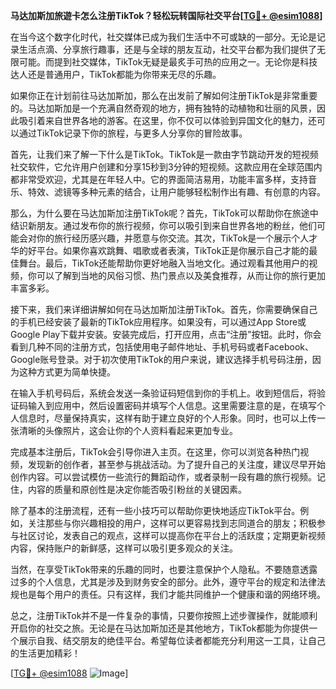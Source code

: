 **马达加斯加旅遊卡怎么注册TikTok？轻松玩转国际社交平台[[TG💪+ @esim1088](https://t.me/s/esim1088)]**

在当今这个数字化时代，社交媒体已成为我们生活中不可或缺的一部分。无论是记录生活点滴、分享旅行趣事，还是与全球的朋友互动，社交平台都为我们提供了无限可能。而提到社交媒体，TikTok无疑是最炙手可热的应用之一。无论你是科技达人还是普通用户，TikTok都能为你带来无尽的乐趣。

如果你正在计划前往马达加斯加，那么在出发前了解如何注册TikTok是非常重要的。马达加斯加是一个充满自然奇观的地方，拥有独特的动植物和壮丽的风景，因此吸引着来自世界各地的游客。在这里，你不仅可以体验到异国文化的魅力，还可以通过TikTok记录下你的旅程，与更多人分享你的冒险故事。

首先，让我们来了解一下什么是TikTok。TikTok是一款由字节跳动开发的短视频社交软件，它允许用户创建和分享15秒到3分钟的短视频。这款应用在全球范围内都非常受欢迎，尤其是在年轻人中。它的界面简洁易用，功能丰富多样，支持音乐、特效、滤镜等多种元素的结合，让用户能够轻松制作出有趣、有创意的内容。

那么，为什么要在马达加斯加注册TikTok呢？首先，TikTok可以帮助你在旅途中结识新朋友。通过发布你的旅行视频，你可以吸引到来自世界各地的粉丝，他们可能会对你的旅行经历感兴趣，并愿意与你交流。其次，TikTok是一个展示个人才华的好平台。如果你喜欢跳舞、唱歌或者表演，TikTok正是你展示自己才能的最佳舞台。最后，TikTok还能帮助你更好地融入当地文化。通过观看其他用户的视频，你可以了解到当地的风俗习惯、热门景点以及美食推荐，从而让你的旅行更加丰富多彩。

接下来，我们来详细讲解如何在马达加斯加注册TikTok。首先，你需要确保自己的手机已经安装了最新的TikTok应用程序。如果没有，可以通过App Store或Google Play下载并安装。安装完成后，打开应用，点击“注册”按钮。此时，你会看到几种不同的注册方式，包括使用电子邮件地址、手机号码或者Facebook、Google账号登录。对于初次使用TikTok的用户来说，建议选择手机号码注册，因为这种方式更为简单快捷。

在输入手机号码后，系统会发送一条验证码短信到你的手机上。收到短信后，将验证码输入到应用中，然后设置密码并填写个人信息。这里需要注意的是，在填写个人信息时，尽量保持真实，这样有助于建立良好的个人形象。同时，也可以上传一张清晰的头像照片，这会让你的个人资料看起来更加专业。

完成基本注册后，TikTok会引导你进入主页。在这里，你可以浏览各种热门视频，发现新的创作者，甚至参与挑战活动。为了提升自己的关注度，建议尽早开始创作内容。可以尝试模仿一些流行的舞蹈动作，或者录制一段有趣的旅行视频。记住，内容的质量和原创性是决定你能否吸引粉丝的关键因素。

除了基本的注册流程，还有一些小技巧可以帮助你更快地适应TikTok平台。例如，关注那些与你兴趣相投的用户，这样可以更容易找到志同道合的朋友；积极参与社区讨论，发表自己的观点，这样可以提高你在平台上的活跃度；定期更新视频内容，保持账户的新鲜感，这样可以吸引更多观众的关注。

当然，在享受TikTok带来的乐趣的同时，也要注意保护个人隐私。不要随意透露过多的个人信息，尤其是涉及到财务安全的部分。此外，遵守平台的规定和法律法规也是每个用户的责任。只有这样，我们才能共同维护一个健康和谐的网络环境。

总之，注册TikTok并不是一件复杂的事情，只要你按照上述步骤操作，就能顺利开启你的社交之旅。无论是在马达加斯加还是其他地方，TikTok都能为你提供一个展示自我、结交朋友的绝佳平台。希望每位读者都能充分利用这一工具，让自己的生活更加精彩！

[[TG💪+ @esim1088](https://t.me/s/esim1088) ![Image](https://i.postimg.cc/4NQfJmqS/Snipaste-2025-05-13-00-14-12.png)]